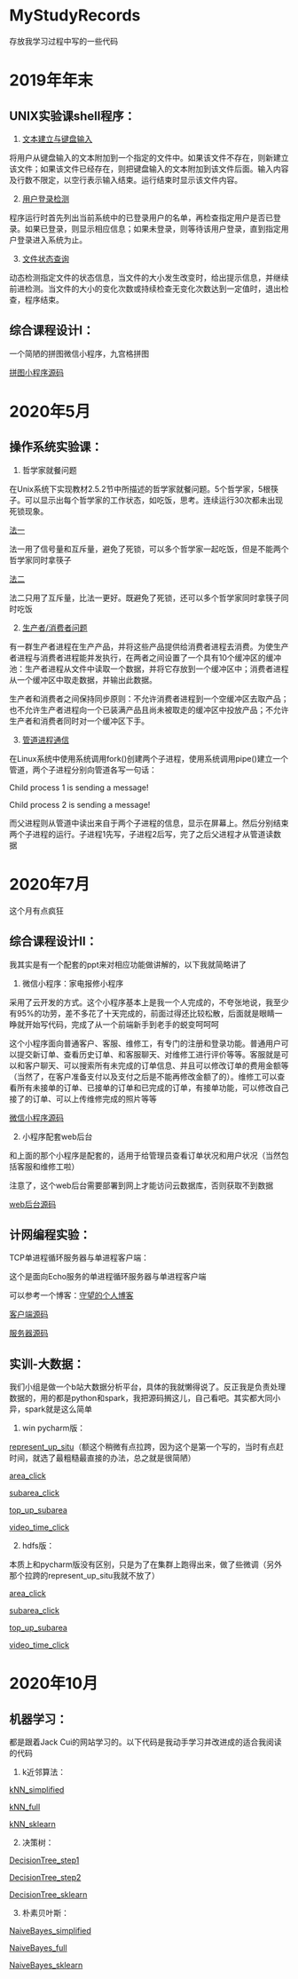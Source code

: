 # MyStudyRecords

存放我学习过程中写的一些代码



# 2019年年末

## UNIX实验课shell程序：

1. [文本建立与键盘输入](https://github.com/wfJoanna/MyStudyRecords/blob/master/SchoolWork/UNIXexp/unixtest01)

将用户从键盘输入的文本附加到一个指定的文件中。如果该文件不存在，则新建立该文件；如果该文件已经存在，则把键盘输入的文本附加到该文件后面。输入内容及行数不限定，以空行表示输入结束。运行结束时显示该文件内容。

2. [用户登录检测](https://github.com/wfJoanna/MyStudyRecords/blob/master/SchoolWork/UNIXexp/unixtest02)

程序运行时首先列出当前系统中的已登录用户的名单，再检查指定用户是否已登录。如果已登录，则显示相应信息；如果未登录，则等待该用户登录，直到指定用户登录进入系统为止。

3. [文件状态查询](https://github.com/wfJoanna/MyStudyRecords/blob/master/SchoolWork/UNIXexp/unixtest03)

动态检测指定文件的状态信息，当文件的大小发生改变时，给出提示信息，并继续前进检测。当文件的大小的变化次数或持续检查无变化次数达到一定值时，退出检查，程序结束。

## 综合课程设计Ⅰ：

一个简陋的拼图微信小程序，九宫格拼图

[拼图小程序源码](https://github.com/wfJoanna/MyStudyRecords/blob/master/SchoolWork/PINTU)



# 2020年5月

## 操作系统实验课：

1. 哲学家就餐问题

在Unix系统下实现教材2.5.2节中所描述的哲学家就餐问题。5个哲学家，5根筷子。可以显示出每个哲学家的工作状态，如吃饭，思考。连续运行30次都未出现死锁现象。

[法一](https://github.com/wfJoanna/MyStudyRecords/blob/master/SchoolWork/OSexp/OStest0101.c)

法一用了信号量和互斥量，避免了死锁，可以多个哲学家一起吃饭，但是不能两个哲学家同时拿筷子

[法二](https://github.com/wfJoanna/MyStudyRecords/blob/master/SchoolWork/OSexp/OStest0102.c)

法二只用了互斥量，比法一更好。既避免了死锁，还可以多个哲学家同时拿筷子同时吃饭

2. [生产者/消费者问题](https://github.com/wfJoanna/MyStudyRecords/blob/master/SchoolWork/OSexp/OStest02.c)

有一群生产者进程在生产产品，并将这些产品提供给消费者进程去消费。为使生产者进程与消费者进程能并发执行，在两者之间设置了一个具有10个缓冲区的缓冲池：生产者进程从文件中读取一个数据，并将它存放到一个缓冲区中；消费者进程从一个缓冲区中取走数据，并输出此数据。

生产者和消费者之间保持同步原则：不允许消费者进程到一个空缓冲区去取产品；也不允许生产者进程向一个已装满产品且尚未被取走的缓冲区中投放产品；不允许生产者和消费者同时对一个缓冲区下手。

3. [管道进程通信](https://github.com/wfJoanna/MyStudyRecords/blob/master/SchoolWork/OSexp/OStest03.c)

在Linux系统中使用系统调用fork()创建两个子进程，使用系统调用pipe()建立一个管道，两个子进程分别向管道各写一句话：

   Child process 1 is sending a message!

   Child process 2 is sending a message!

而父进程则从管道中读出来自于两个子进程的信息，显示在屏幕上。然后分别结束两个子进程的运行。子进程1先写，子进程2后写，完了之后父进程才从管道读数据



# 2020年7月

这个月有点疯狂

## 综合课程设计Ⅱ：

我其实是有一个配套的ppt来对相应功能做讲解的，以下我就简略讲了

1. 微信小程序：家电报修小程序

采用了云开发的方式。这个小程序基本上是我一个人完成的，不夸张地说，我至少有95%的功劳，差不多花了十天完成的，前面过得还比较松散，后面就是眼睛一睁就开始写代码，完成了从一个前端新手到老手的蜕变呵呵呵

这个小程序面向普通客户、客服、维修工，有专门的注册和登录功能。普通用户可以提交新订单、查看历史订单、和客服聊天、对维修工进行评价等等。客服就是可以和客户聊天、可以搜索所有未完成的订单信息、并且可以修改订单的费用金额等（当然了，在客户准备支付以及支付之后是不能再修改金额了的）。维修工可以查看所有未接单的订单、已接单的订单和已完成的订单，有接单功能，可以修改自己接了的订单、可以上传维修完成的照片等等

[微信小程序源码](https://github.com/wfJoanna/MyStudyRecords/blob/master/SchoolWork/jiadian101/家电101/)

2. 小程序配套web后台

和上面的那个小程序是配套的，适用于给管理员查看订单状况和用户状况（当然包括客服和维修工啦）

注意了，这个web后台需要部署到网上才能访问云数据库，否则获取不到数据

[web后台源码](https://github.com/wfJoanna/MyStudyRecords/blob/master/SchoolWork/jiadian101/web/)

## 计网编程实验：

TCP单进程循环服务器与单进程客户端：

这个是面向Echo服务的单进程循环服务器与单进程客户端

可以参考一个博客：[守望的个人博客](https://www.yanbinghu.com/categories/网络编程/)

[客户端源码](https://github.com/wfJoanna/MyStudyRecords/blob/master/SchoolWork/Networkexp/1/tcp_echo_cli.c)

[服务器源码](https://github.com/wfJoanna/MyStudyRecords/blob/master/SchoolWork/Networkexp/1/tcp_echo_srv.c)

## 实训-大数据：

我们小组是做一个b站大数据分析平台，具体的我就懒得说了。反正我是负责处理数据的，用的都是python和spark，我把源码搁这儿，自己看吧。其实都大同小异，spark就是这么简单

1. win pycharm版：

[represent_up_situ](https://github.com/wfJoanna/MyStudyRecords/blob/master/SchoolWork/bigdata/pycharm/lex.py)（额这个稍微有点拉跨，因为这个是第一个写的，当时有点赶时间，就选了最粗糙最直接的办法，总之就是很简陋）

[area_click](https://github.com/wfJoanna/MyStudyRecords/blob/master/SchoolWork/bigdata/pycharm/area_click.py)

[subarea_click](https://github.com/wfJoanna/MyStudyRecords/blob/master/SchoolWork/bigdata/pycharm/subarea_click.py)

[top_up_subarea](https://github.com/wfJoanna/MyStudyRecords/blob/master/SchoolWork/bigdata/pycharm/top_up_subarea.py)

[video_time_click](https://github.com/wfJoanna/MyStudyRecords/blob/master/SchoolWork/bigdata/pycharm/video_time_click.py)

2. hdfs版：

本质上和pycharm版没有区别，只是为了在集群上跑得出来，做了些微调（另外那个拉跨的represent_up_situ我就不放了）

[area_click](https://github.com/wfJoanna/MyStudyRecords/blob/master/SchoolWork/bigdata/hdfs/area_click.py)

[subarea_click](https://github.com/wfJoanna/MyStudyRecords/blob/master/SchoolWork/bigdata/hdfs/subarea_click.py)

[top_up_subarea](https://github.com/wfJoanna/MyStudyRecords/blob/master/SchoolWork/bigdata/hdfs/top_up_subarea.py)

[video_time_click](https://github.com/wfJoanna/MyStudyRecords/blob/master/SchoolWork/bigdata/hdfs/video_time_click.py)



# 2020年10月

## 机器学习：

都是跟着Jack Cui的网站学习的。以下代码是我动手学习并改进成的适合我阅读的代码

1. k近邻算法：

[kNN_simplified](https://github.com/wfJoanna/MyStudyRecords/blob/master/SchoolWork/MachineLearning/kNN/kNN_simplified.py)

[kNN_full](https://github.com/wfJoanna/MyStudyRecords/blob/master/SchoolWork/MachineLearning/kNN/kNN_full.py)

[kNN_sklearn](https://github.com/wfJoanna/MyStudyRecords/blob/master/SchoolWork/MachineLearning/kNN/kNN_sklearn.py)

2. 决策树：

[DecisionTree_step1](https://github.com/wfJoanna/MyStudyRecords/blob/master/SchoolWork/MachineLearning/DecisionTree/DecisionTree_step1.py)

[DecisionTree_step2](https://github.com/wfJoanna/MyStudyRecords/blob/master/SchoolWork/MachineLearning/DecisionTree/DecisionTree_step2.py)

[DecisionTree_sklearn](https://github.com/wfJoanna/MyStudyRecords/blob/master/SchoolWork/MachineLearning/DecisionTree/DecisionTree_sklearn.py)

3. 朴素贝叶斯：

[NaiveBayes_simplified](https://github.com/wfJoanna/MyStudyRecords/blob/master/SchoolWork/MachineLearning/NaiveBayes/NaiveBayes_simplified.py)

[NaiveBayes_full](https://github.com/wfJoanna/MyStudyRecords/blob/master/SchoolWork/MachineLearning/NaiveBayes/NaiveBayes_full.py)

[NaiveBayes_sklearn](https://github.com/wfJoanna/MyStudyRecords/blob/master/SchoolWork/MachineLearning/NaiveBayes/NaiveBayes_sklearn.py)